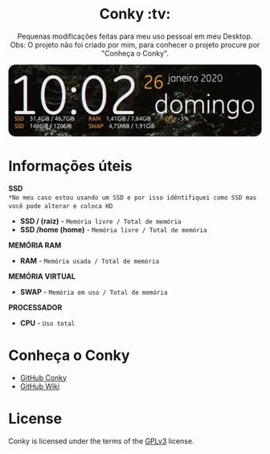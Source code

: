 <h1 align="center">Conky :tv:</h1>
<p align="center">Pequenas modificações feitas para meu uso pessoal em meu Desktop.<br/>Obs: O projeto não foi criado por mim, para conhecer o projeto procure por "Conheça o Conky".</p>

<p align="center">
  <img src="img/conkyImg.png">
</p>

Informações úteis
=================
**SSD**<br/>
`*No meu caso estou usando um SSD e por isso idêntifiquei como SSD mas você pode alterar e coloca HD`
* **SSD / (raiz)** - `Memória livre / Total de memória`  
* **SSD /home (home)** - `Memória livre / Total de memória`

**MEMÓRIA RAM**
* **RAM** - `Memória usada / Total de memória`

**MEMÓRIA VIRTUAL**
* **SWAP** - `Memória em uso / Total de memória`

**PROCESSADOR**
* **CPU** - `Uso total`

Conheça o Conky
=================

* <a href="https://github.com/brndnmtthws/conky">GitHub Conky</a>
* <a href="https://github.com/brndnmtthws/conky/wiki">GitHub Wiki</a>

License
=================

Conky is licensed under the terms of the <a href="https://github.com/brndnmtthws/conky/blob/master/LICENSE">GPLv3</a> license.

